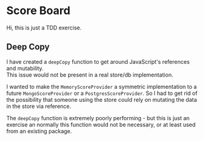 # Score Board

Hi, this is just a TDD exercise.

## Deep Copy

I have created a `deepCopy` function to get around JavaScript's references and mutability.  
This issue would not be present in a real store/db implementation.

I wanted to make the `MemoryScoreProvider` a symmetric implementation to a future `MongoScoreProvider` or a `PostgresScoreProvider`.
So I had to get rid of the possibility that someone using the store could rely on mutating the data in the store via reference.

The `deepCopy` function is extremely poorly performing - but this is just an exercise an normally this function would not be necessary, or at least used from an existing package.
